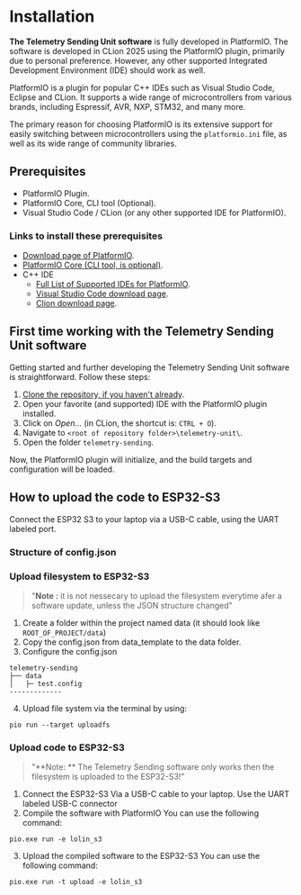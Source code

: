 
# Installation

**The Telemetry Sending Unit software** is fully developed in PlatformIO. The software is developed in CLion 2025 using the PlatformIO plugin, primarily due to personal preference. However, any other supported Integrated Development Environment (IDE) should work as well.

PlatformIO is a plugin for popular C++ IDEs such as Visual Studio Code, Eclipse and CLion. It supports a wide range of microcontrollers from various brands, including Espressif, AVR, NXP, STM32, and many more.

The primary reason for choosing PlatformIO is its extensive support for easily switching between microcontrollers using the `platformio.ini` file, as well as its wide range of community libraries.


## Prerequisites

- PlatformIO Plugin.
- PlatformIO Core, CLI tool (Optional).
- Visual Studio Code / CLion (or any other supported IDE for PlatformIO).


### Links to install these prerequisites

- [Download page of PlatformIO](https://platformio.org/).
- [PlatformIO Core (CLI tool, is optional)](https://docs.platformio.org/en/latest/core/index.html).
- C++ IDE
    - [Full List of Supported IDEs for PlatformIO](https://platformio.org/install/integration).
    - [Visual Studio Code download page](https://code.visualstudio.com/).
    - [Clion download page](https://www.jetbrains.com/clion/).


## First time working with the Telemetry Sending Unit software

Getting started and further developing the Telemetry Sending Unit software is straightforward. Follow these steps:

1. [Clone the repository, if you haven't already](https://gitlab.com/hydromotive/2425-acquistionmodule-dev).
2. Open your favorite (and supported) IDE with the PlatformIO plugin installed.
3. Click on _Open..._ (in CLion, the shortcut is: `CTRL + O`).
4. Navigate to `<root of repository folder>\telemetry-unit\`.
5. Open the folder `telemetry-sending`.

Now, the PlatformIO plugin will initialize, and the build targets and configuration will be loaded.

## How to upload the code to ESP32-S3

Connect the ESP32 S3 to your laptop via a USB-C cable, using the UART labeled port.

### Structure of config.json


### Upload filesystem to ESP32-S3

> "**Note :** it is not nessecary to upload the filesystem everytime afer a software update, unless the JSON structure changed" 

1. Create a folder within the project named data (it should look like `ROOT_OF_PROJECT/data`)
2. Copy the config.json from data_template to the data folder.
3. Configure the config.json

```
telemetry-sending
├── data
│   ├─ test.config
-------------
```

4. Upload file system via the terminal by using:
```
pio run --target uploadfs
```


### Upload code to ESP32-S3

> "**Note: ** The Telemetry Sending software only works then the filesystem is uploaded to the ESP32-S3!"

1. Connect the ESP32-S3 Via a USB-C cable to your laptop. Use the UART labeled USB-C connector
2. Compile the software with PlatformIO
You can use the following command:

```
pio.exe run -e lolin_s3
```

3. Upload the compiled software to the ESP32-S3
   You can use the following command:

```
pio.exe run -t upload -e lolin_s3
```
